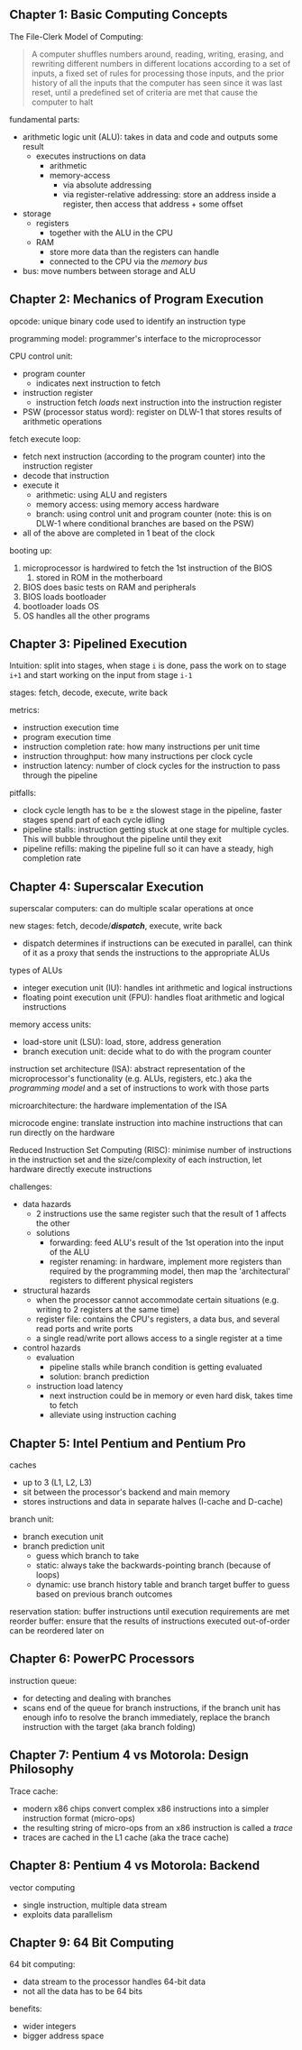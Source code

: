 ## Chapter 1: Basic Computing Concepts

The File-Clerk Model of Computing: 
> A computer shuffles numbers around, reading, writing, erasing, and rewriting different numbers in different locations according to a set of inputs, a fixed set of rules for processing those inputs, and the prior history of all the inputs that the computer has seen since it was last reset, until a predefined set of criteria are met that cause the computer to halt

fundamental parts:
- arithmetic logic unit (ALU): takes in data and code and outputs some result
	- executes instructions on data
		- arithmetic
		- memory-access
			- via absolute addressing
			- via register-relative addressing: store an address inside a register, then access that address + some offset
- storage
	- registers
		- together with the ALU in the CPU
	- RAM
		- store more data than the registers can handle
		- connected to the CPU via the _memory bus_
- bus: move numbers between storage and ALU

## Chapter 2: Mechanics of Program Execution

opcode: unique binary code used to identify an instruction type

programming model: programmer's interface to the microprocessor

CPU control unit:
- program counter
	- indicates next instruction to fetch
- instruction register
	- instruction fetch _loads_ next instruction into the instruction register
- PSW (processor status word): register on DLW-1 that stores results of arithmetic operations

fetch execute loop:
- fetch next instruction (according to the program counter) into the instruction register
- decode that instruction
- execute it
	- arithmetic: using ALU and registers
	- memory access: using memory access hardware
	- branch: using control unit and program counter (note: this is on DLW-1 where conditional branches are based on the PSW)
- all of the above are completed in 1 beat of the clock

booting up:
1. microprocessor is hardwired to fetch the 1st instruction of the BIOS
	1. stored in ROM in the motherboard
2. BIOS does basic tests on RAM and peripherals
3. BIOS loads bootloader
4. bootloader loads OS
5. OS handles all the other programs

## Chapter 3: Pipelined Execution
Intuition: split into stages, when stage `i` is done, pass the work on to stage `i+1` and start working on the input from stage `i-1`

stages: fetch, decode, execute, write back

metrics:
- instruction execution time
- program execution time
- instruction completion rate: how many instructions per unit time
- instruction throughput: how many instructions per clock cycle
- instruction latency: number of clock cycles for the instruction to pass through the pipeline

pitfalls:
- clock cycle length has to be $\geq$ the slowest stage in the pipeline, faster stages spend part of each cycle idling
- pipeline stalls: instruction getting stuck at one stage for multiple cycles. This will bubble throughout the pipeline until they exit
- pipeline refills: making the pipeline full so it can have a steady, high completion rate

## Chapter 4: Superscalar Execution
superscalar computers: can do multiple scalar operations at once

new stages: fetch, decode/_**dispatch**_, execute, write back
- dispatch determines if instructions can be executed in parallel, can think of it as a proxy that sends the instructions to the appropriate ALUs 

types of ALUs
- integer execution unit (IU): handles int arithmetic and logical instructions
- floating point execution unit (FPU): handles float arithmetic and logical instructions

memory access units:
- load-store unit (LSU): load, store, address generation
- branch execution unit: decide what to do with the program counter

instruction set architecture (ISA): abstract representation of the microprocessor's functionality (e.g. ALUs, registers, etc.) aka the _programming model_ and a set of instructions to work with those parts

microarchitecture: the hardware implementation of the ISA

microcode engine: translate instruction into machine instructions that can run directly on the hardware

Reduced Instruction Set Computing (RISC): minimise number of instructions in the instruction set and the size/complexity of each instruction, let hardware directly execute instructions

challenges:
- data hazards
	- 2 instructions use the same register such that the result of 1 affects the other
	- solutions
		- forwarding: feed ALU's result of the 1st operation into the input of the ALU 
		- register renaming: in hardware, implement more registers than required by the programming model, then map the 'architectural' registers to different physical registers
- structural hazards
	- when the processor cannot accommodate certain situations (e.g. writing to 2 registers at the same time)
	- register file: contains the CPU's registers, a data bus, and several read ports and write ports
	- a single read/write port allows access to a single register at a time
- control hazards
	- evaluation
		- pipeline stalls while branch condition is getting evaluated
		- solution: branch prediction
	- instruction load latency
		- next instruction could be in memory or even hard disk, takes time to fetch
		- alleviate using instruction caching 
		
## Chapter 5: Intel Pentium and Pentium Pro

caches
- up to 3 (L1, L2, L3)
- sit between the processor's backend and main memory
- stores instructions and data in separate halves (I-cache and D-cache)

branch unit:
- branch execution unit
- branch prediction unit
	- guess which branch to take
	- static: always take the backwards-pointing branch (because of loops)
	- dynamic: use branch history table and branch target buffer to guess based on previous branch outcomes

reservation station: buffer instructions until execution requirements are met
reorder buffer: ensure that the results of instructions executed out-of-order can be reordered later on


## Chapter 6: PowerPC Processors
instruction queue:
- for detecting and dealing with branches
- scans end of the queue for branch instructions, if the branch unit has enough info to resolve the branch immediately, replace the branch instruction with the target (aka branch folding)

## Chapter 7: Pentium 4 vs Motorola: Design Philosophy
Trace cache:
- modern x86 chips convert complex x86 instructions into a simpler instruction format (micro-ops)
- the resulting string of micro-ops from an x86 instruction is called a _trace_
- traces are cached in the L1 cache (aka the trace cache)

## Chapter 8: Pentium 4 vs Motorola: Backend
vector computing
- single instruction, multiple data stream
- exploits data parallelism

## Chapter 9: 64 Bit Computing
64 bit computing:
- data stream to the processor handles 64-bit data
- not all the data has to be 64 bits

benefits:
- wider integers
- bigger address space
